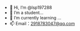 - 👋 Hi, I’m @lsp197288
- 👀 I’m a student...
- 🌱 I’m currently learning ...
- 📫 Email：2918783047@qq.com

<!---
lsp197288/lsp197288 is a ✨ special ✨ repository because its `README.md` (this file) appears on your GitHub profile.
You can click the Preview link to take a look at your changes.
--->

